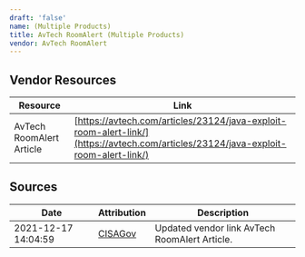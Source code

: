 ```yaml
---
draft: 'false'
name: (Multiple Products)
title: AvTech RoomAlert (Multiple Products)
vendor: AvTech RoomAlert
---
```


## Vendor Resources
| Resource | Link |
| --- | --- |
| AvTech RoomAlert Article | [https://avtech.com/articles/23124/java-exploit-room-alert-link/](https://avtech.com/articles/23124/java-exploit-room-alert-link/) |



## Sources
| Date | Attribution | Description |
| --- | --- | --- |
| 2021-12-17 14:04:59 | [CISAGov](https://raw.githubusercontent.com/cisagov/log4j-affected-db/develop/README.md) | Updated vendor link AvTech RoomAlert Article.  |

